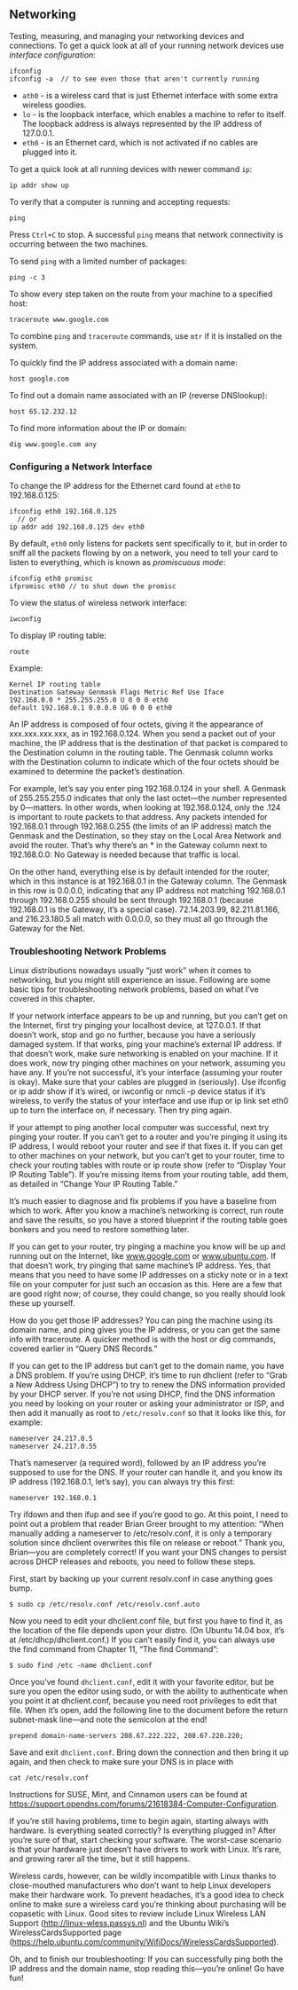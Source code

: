 ## Networking
Testing, measuring, and managing your networking devices and connections.
To get a quick look at all of your running network devices use *interface configuration*:
```
ifconfig
ifconfig -a  // to see even those that aren't currently running
```
- `ath0` - is a wireless card that is just Ethernet interface with some extra wireless goodies.
- `lo` - is the loopback interface, which enables a machine to refer to itself. The loopback address is always represented by the IP address of 127.0.0.1.
- `eth0` - is an Ethernet card, which is not activated if no cables are plugged into it.

To get a quick look at all running devices with newer command `ip`:
```
ip addr show up
```
To verify that a computer is running and accepting requests:
```
ping
```
Press `Ctrl+C` to stop. A successful `ping` means that network connectivity is occurring between the two machines.

To send `ping` with a limited number of packages:
```
ping -c 3
```
To show every step taken on the route from your machine to a specified host:
```
traceroute www.google.com
```
To combine `ping` and `traceroute` commands, use `mtr` if it is installed on the system.

To quickly find the IP address associated with a domain name:
```
host google.com
```
To find out a domain name associated with an IP (reverse DNSlookup):
```
host 65.12.232.12 
```
To find more information about the IP or domain:
```
dig www.google.com any
```
### Configuring a Network Interface
To change the IP address for the Ethernet card found at `eth0` to 192.168.0.125:
```
ifconfig eth0 192.168.0.125
  // or
ip addr add 192.168.0.125 dev eth0
```
By default, `eth0` only listens for packets sent specifically to it, but in order to sniff all the packets flowing by on a
network, you need to tell your card to listen to everything, which is known as *promiscuous mode*:
```
ifconfig eth0 promisc
ifpromisc eth0 // to shut down the promisc
```
To view the status of wireless network interface:
```
iwconfig
```
To display IP routing table:
```
route
```
Example:
```
Kernel IP routing table
Destination Gateway Genmask Flags Metric Ref Use Iface
192.168.0.0 * 255.255.255.0 U 0 0 0 eth0
default 192.168.0.1 0.0.0.0 UG 0 0 0 eth0
```
An IP address is composed of four octets, giving it the appearance of xxx.xxx.xxx.xxx, as in
192.168.0.124. When you send a packet out of your machine, the IP address that is the destination of
that packet is compared to the Destination column in the routing table. The Genmask column works
with the Destination column to indicate which of the four octets should be examined to determine the
packet’s destination.

For example, let’s say you enter ping 192.168.0.124 in your shell. A Genmask of
255.255.255.0 indicates that only the last octet—the number represented by 0—matters. In other
words, when looking at 192.168.0.124, only the .124 is important to route packets to that address.
Any packets intended for 192.168.0.1 through 192.168.0.255 (the limits of an IP address) match the
Genmask and the Destination, so they stay on the Local Area Network and avoid the router. That’s
why there’s an * in the Gateway column next to 192.168.0.0: No Gateway is needed because that
traffic is local.

On the other hand, everything else is by default intended for the router, which in this instance is at
192.168.0.1 in the Gateway column. The Genmask in this row is 0.0.0.0, indicating that any IP
address not matching 192.168.0.1 through 192.168.0.255 should be sent through 192.168.0.1 (because
192.168.0.1 is the Gateway, it’s a special case). 72.14.203.99, 82.211.81.166, and 216.23.180.5 all
match with 0.0.0.0, so they must all go through the Gateway for the Net.

### Troubleshooting Network Problems
Linux distributions nowadays usually “just work” when it comes to networking, but you might still
experience an issue. Following are some basic tips for troubleshooting network problems, based on
what I’ve covered in this chapter.

If your network interface appears to be up and running, but you can’t get on the Internet, first try
pinging your localhost device, at 127.0.0.1. If that doesn’t work, stop and go no further, because you
have a seriously damaged system. If that works, ping your machine’s external IP address. If that
doesn’t work, make sure networking is enabled on your machine. If it does work, now try pinging
other machines on your network, assuming you have any. If you’re not successful, it’s your interface
(assuming your router is okay). Make sure that your cables are plugged in (seriously). Use
ifconfig or ip addr show if it’s wired, or iwconfig or nmcli -p device status if
it’s wireless, to verify the status of your interface and use ifup or ip link set eth0 up to
turn the interface on, if necessary. Then try ping again.

If your attempt to ping another local computer was successful, next try pinging your router. If you
can’t get to a router and you’re pinging it using its IP address, I would reboot your router and see if
that fixes it. If you can get to other machines on your network, but you can’t get to your router, time to
check your routing tables with route or ip route show (refer to “Display Your IP Routing
Table”). If you’re missing items from your routing table, add them, as detailed in “Change Your IP
Routing Table.”

It’s much easier to diagnose and fix problems if you have a baseline from which to work. After
you know a machine’s networking is correct, run route and save the results, so you have a
stored blueprint if the routing table goes bonkers and you need to restore something later.

If you can get to your router, try pinging a machine you know will be up and running out on the
Internet, like www.google.com or www.ubuntu.com. If that doesn’t work, try pinging that same
machine’s IP address. Yes, that means that you need to have some IP addresses on a sticky note or in
a text file on your computer for just such an occasion as this. Here are a few that are good right now;
of course, they could change, so you really should look these up yourself.

How do you get those IP addresses? You can ping the machine using its domain name, and
ping gives you the IP address, or you can get the same info with traceroute. A quicker
method is with the host or dig commands, covered earlier in “Query DNS Records.”

If you can get to the IP address but can’t get to the domain name, you have a DNS problem. If you’re
using DHCP, it’s time to run dhclient (refer to “Grab a New Address Using DHCP”) to try to
renew the DNS information provided by your DHCP server. If you’re not using DHCP, find the DNS
information you need by looking on your router or asking your administrator or ISP, and then add it
manually as root to `/etc/resolv.conf` so that it looks like this, for example:
```
nameserver 24.217.0.5
nameserver 24.217.0.55
```
That’s nameserver (a required word), followed by an IP address you’re supposed to use for the
DNS. If your router can handle it, and you know its IP address (192.168.0.1, let’s say), you can
always try this first:
```
nameserver 192.168.0.1
```
Try ifdown and then ifup and see if you’re good to go. At this point, I need to point out a problem
that reader Brian Greer brought to my attention: “When manually adding a nameserver to
/etc/resolv.conf, it is only a temporary solution since dhclient overwrites this file on
release or reboot.” Thank you, Brian—you are completely correct! If you want your DNS changes to
persist across DHCP releases and reboots, you need to follow these steps.

First, start by backing up your current resolv.conf in case anything goes bump.
```
$ sudo cp /etc/resolv.conf /etc/resolv.conf.auto
```
Now you need to edit your dhclient.conf file, but first you have to find it, as the location of the
file depends upon your distro. (On Ubuntu 14.04 box, it’s at /etc/dhcp/dhclient.conf.)
If you can’t easily find it, you can always use the find command from Chapter 11, “The find
Command”:
```
$ sudo find /etc -name dhclient.conf
```
Once you’ve found `dhclient.conf`, edit it with your favorite editor, but be sure you open the
editor using sudo, or with the ability to authenticate when you point it at dhclient.conf,
because you need root privileges to edit that file. When it’s open, add the following line to the
document before the return subnet-mask line—and note the semicolon at the end!
```
prepend domain-name-servers 208.67.222.222, 208.67.220.220;
```
Save and exit `dhclient.conf`. Bring down the connection and then bring it up again, and then
check to make sure your DNS is in place with 
```
cat /etc/resolv.conf
```
Instructions for SUSE, Mint, and Cinnamon users can be found at
https://support.opendns.com/forums/21618384-Computer-Configuration.

If you’re still having problems, time to begin again, starting always with hardware. Is everything
seated correctly? Is everything plugged in? After you’re sure of that, start checking your software. The
worst-case scenario is that your hardware just doesn’t have drivers to work with Linux. It’s rare, and
growing rarer all the time, but it still happens.

Wireless cards, however, can be wildly incompatible with Linux thanks to close-mouthed
manufacturers who don’t want to help Linux developers make their hardware work. To prevent
headaches, it’s a good idea to check online to make sure a wireless card you’re thinking about
purchasing will be copasetic with Linux. Good sites to review include Linux Wireless LAN Support
(http://linux-wless.passys.nl) and the Ubuntu Wiki’s WirelessCardsSupported page
(https://help.ubuntu.com/community/WifiDocs/WirelessCardsSupported).

Oh, and to finish our troubleshooting: If you can successfully ping both the IP address and the domain
name, stop reading this—you’re online! Go have fun!

